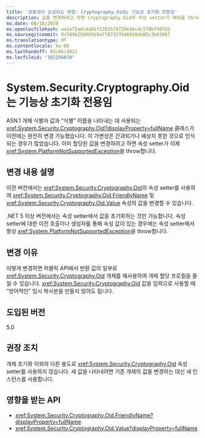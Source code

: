 ```yaml
---
title: '호환성이 손상되는 변경: Cryptography.Oid는 기능상 초기화 전용임'
description: 값을 변경하려고 하면 Cryptography.Oid의 속성 setter가 예외를 throw하는 .NET 5의 호환성이 손상되는 변경에 관해 알아봅니다.
ms.date: 08/16/2020
ms.openlocfilehash: aa1e72adcda61f2292574729e36cdc578bf907d2
ms.sourcegitcommit: 9c589b25b005b9a7f87327646020eb85c3b6306f
ms.translationtype: HT
ms.contentlocale: ko-KR
ms.lasthandoff: 03/06/2021
ms.locfileid: "102256870"
---
```

# <a name="systemsecuritycryptographyoid-is-functionally-init-only"></a>System.Security.Cryptography.Oid는 기능상 초기화 전용임

ASN.1 개체 식별자 값과 “식별” 이름을 나타내는 데 사용되는 <xref:System.Security.Cryptography.Oid?displayProperty=fullName> 클래스가 이전에는 완전히 변경 가능했습니다. 이 가변성은 간과되거나 예상치 못한 것으로 인식되는 경우가 많았습니다. 이미 할당된 값을 변경하려고 하면 속성 setter가 이제 <xref:System.PlatformNotSupportedException>을 throw합니다.

## <a name="change-description"></a>변경 내용 설명

이전 버전에서는 <xref:System.Security.Cryptography.Oid>의 속성 setter를 사용하여 <xref:System.Security.Cryptography.Oid.FriendlyName> 및 <xref:System.Security.Cryptography.Oid.Value> 속성의 값을 변경할 수 있습니다.

.NET 5 이상 버전에서는 속성 setter에서 값을 초기화하는 것만 가능합니다. 속성 setter에 대한 이전 호출이나 생성자를 통해 속성 값이 있는 경우에는 속성 setter에서 항상 <xref:System.PlatformNotSupportedException>을 throw합니다.

## <a name="reason-for-change"></a>변경 이유

이렇게 변경하면 퍼블릭 API에서 반환 값의 일부로 <xref:System.Security.Cryptography.Oid> 개체를 재사용하여 개체 할당 프로필을 줄일 수 있습니다. <xref:System.Security.Cryptography.Oid> 값을 입력으로 사용할 때 “방어적인” 임시 복사본을 만들지 않아도 됩니다.

## <a name="version-introduced"></a>도입된 버전

5.0

## <a name="recommended-action"></a>권장 조치

개체 초기화 이외의 다른 용도로 <xref:System.Security.Cryptography.Oid> 속성 setter를 사용하지 않습니다. 새 값을 나타내려면 기존 개체의 값을 변경하는 대신 새 인스턴스를 사용합니다.

## <a name="affected-apis"></a>영향을 받는 API

- <xref:System.Security.Cryptography.Oid.FriendlyName?displayProperty=fullName>
- <xref:System.Security.Cryptography.Oid.Value?displayProperty=fullName>

<!--

### Affected APIs

- `P:System.Security.Cryptography.Oid.FriendlyName`
- `P:System.Security.Cryptography.Oid.Value`

### Category

Cryptography

-->
